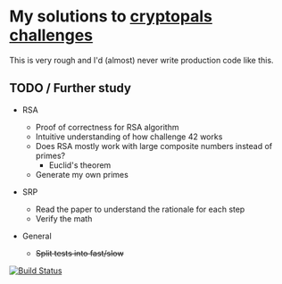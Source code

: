 # My solutions to [cryptopals challenges](https://cryptopals.com/)

This is very rough and I'd (almost) never write production code like this.

## TODO / Further study

- RSA
  - Proof of correctness for RSA algorithm
  - Intuitive understanding of how challenge 42 works
  - Does RSA mostly work with large composite numbers instead of primes?
    - Euclid's theorem
  - Generate my own primes

- SRP
  - Read the paper to understand the rationale for each step
  - Verify the math

- General
  - ~~Split tests into fast/slow~~

[![Build Status](https://travis-ci.org/cacktopus/cryptopals.svg?branch=master)](https://travis-ci.org/cacktopus/cryptopals)